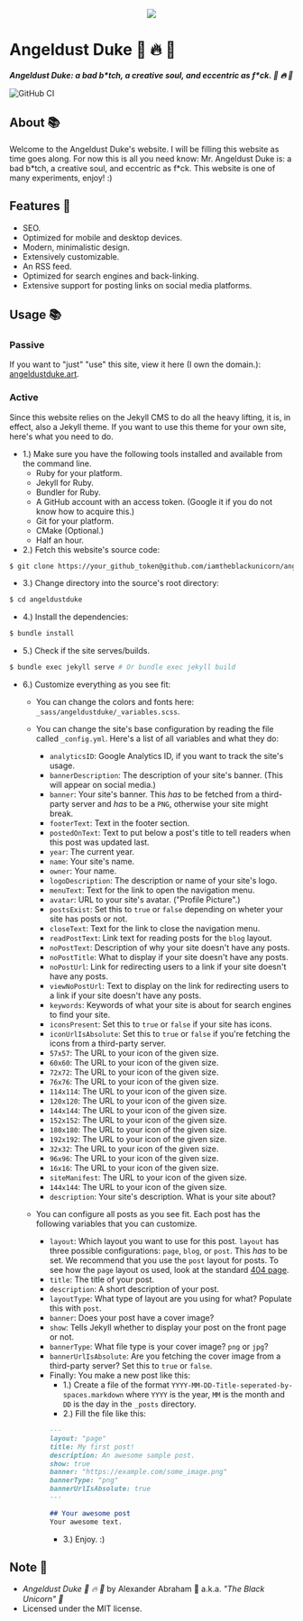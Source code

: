 <p align="center">
 <img src="https://angeldustduke.art/assets/images/banner/banner.png"/>
</p>

# Angeldust Duke :unicorn: :fire: :pill:

***Angeldust Duke: a bad b\*tch, a creative soul, and eccentric as f\*ck. :unicorn: :fire: :pill:***

![GitHub CI](https://github.com/iamtheblackunicorn/angeldustduke/actions/workflows/jekyll.yml/badge.svg)

## About :books:

Welcome to the Angeldust Duke's website. I will be filling this website as time goes along. For now this is all you need know: Mr. Angeldust Duke is: a bad b\*tch, a creative soul, and eccentric as f\*ck. This website is one of many experiments, enjoy! :)

## Features :test_tube:

- SEO.
- Optimized for mobile and desktop devices.
- Modern, minimalistic design.
- Extensively customizable.
- An RSS feed.
- Optimized for search engines and back-linking.
- Extensive support for posting links on social media platforms.

## Usage :books:

### Passive

If you want to "just" "use" this site, view it here (I own the domain.): [angeldustduke.art](https://angeldustduke.art).

### Active

Since this website relies on the Jekyll CMS to do all the heavy lifting, it is, in effect, also a Jekyll theme.
If you want to use this theme for your own site, here's what you need to do.

- 1.) Make sure you have the following tools installed and available from the command line.
  - Ruby for your platform.
  - Jekyll for Ruby.
  - Bundler for Ruby.
  - A GitHub account with an access token. (Google it if you do not know how to acquire this.)
  - Git for your platform.
  - CMake (Optional.)
  - Half an hour.
- 2.) Fetch this website's source code:
```bash
$ git clone https://your_github_token@github.com/iamtheblackunicorn/angeldustduke.git
```
- 3.) Change directory into the source's root directory:
```bash
$ cd angeldustduke
```
- 4.) Install the dependencies:
```bash
$ bundle install
```
- 5.) Check if the site serves/builds.
```bash
$ bundle exec jekyll serve # Or bundle exec jekyll build
```
- 6.) Customize everything as you see fit:
  - You can change the colors and fonts here: `_sass/angeldustduke/_variables.scss`.
  - You can change the site's base configuration by reading the file called `_config.yml`. Here's a list of all variables and what they do:
    - `analyticsID`: Google Analytics ID, if you want to track the site's usage.
    - `bannerDescription`: The description of your site's banner. (This will appear on social media.)
    - `banner`: Your site's banner. This *has* to be fetched from a third-party server and *has* to be a `PNG`, otherwise your site might break.
    - `footerText`: Text in the footer section.
    - `postedOnText`: Text to put below a post's title to tell readers when this post was updated last.
    - `year`: The current year.
    - `name`: Your site's name.
    - `owner`: Your name.
    - `logoDescription`: The description or name of your site's logo.
    - `menuText`: Text for the link to open the navigation menu.
    - `avatar`: URL to your site's avatar. ("Profile Picture".)
    - `postsExist`: Set this to `true` or `false` depending on wheter your site has posts or not.
    - `closeText`: Text for the link to close the navigation menu.
    - `readPostText`: Link text for reading posts for the `blog` layout.
    - `noPostText`: Description of why your site doesn't have any posts.
    - `noPostTitle`: What to display if your site doesn't have any posts.
    - `noPostUrl`: Link for redirecting users to a link if your site doesn't have any posts.
    - `viewNoPostUrl`: Text to display on the link for redirecting users to a link if your site doesn't have any posts.
    - `keywords`: Keywords of what your site is about for search engines to find your site.
    - `iconsPresent`: Set this to `true` or `false` if your site has icons.
    - `iconUrlIsAbsolute`: Set this to `true` or `false` if you're fetching the icons from a third-party server.
    - `57x57`: The URL to your icon of the given size.
    - `60x60`: The URL to your icon of the given size.
    - `72x72`: The URL to your icon of the given size.
    - `76x76`: The URL to your icon of the given size.
    - `114x114`: The URL to your icon of the given size.
    - `120x120`: The URL to your icon of the given size.
    - `144x144`: The URL to your icon of the given size.
    - `152x152`: The URL to your icon of the given size.
    - `180x180`: The URL to your icon of the given size.
    - `192x192`: The URL to your icon of the given size.
    - `32x32`: The URL to your icon of the given size.
    - `96x96`: The URL to your icon of the given size.
    - `16x16`: The URL to your icon of the given size.
    - `siteManifest`: The URL to your icon of the given size.
    - `144x144`: The URL to your icon of the given size.
    - `description`: Your site's description. What is your site about?

  - You can configure all posts as you see fit. Each post has the following variables that you can customize.
    - `layout`: Which layout you want to use for this post. `layout` has three possible configurations: `page`, `blog`, or `post`. This *has* to be set. We recommend that you use the `post` layout for posts. To see how the `page` layout os used, look at the standard [404 page](404.markdown).
    - `title`: The title of your post.
    - `description`: A short description of your post.
    - `layoutType`: What type of layout are you using for what? Populate this with `post`.
    - `banner`: Does your post have a cover image?
    - `show`: Tells Jekyll whether to display your post on the front page or not.
    - `bannerType`: What file type is your cover image? `png` or `jpg`?
    - `bannerUrlIsAbsolute`: Are you fetching the cover image from a third-party server? Set this to `true` or `false`.
    - Finally: You make a new post like this:
      - 1.) Create a file of the format `YYYY-MM-DD-Title-seperated-by-spaces.markdown` where `YYYY` is the year, `MM` is the month and `DD` is the day in the `_posts` directory.
      - 2.) Fill the file like this:
      ```markdown
      ---
      layout: "page"
      title: My first post!
      description: An awesome sample post.
      show: true
      banner: "https://example.com/some_image.png"
      bannerType: "png"
      bannerUrlIsAbsolute: true
      ---

      ## Your awesome post
      Your awesome text.
      ```
      - 3.) Enjoy. :)

## Note :scroll:
- *Angeldust Duke :unicorn: :fire: :pill:* by Alexander Abraham :black_heart: a.k.a. *"The Black Unicorn" :unicorn:*
- Licensed under the MIT license.
